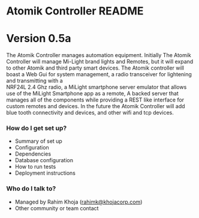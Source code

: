 # Atomik Controller README #

# Version 0.5a

The Atomik Controller manages automation equipment. Initially The Atomik Controller
will manage Mi-Light brand lights and Remotes, but it will expand to other Atomik 
and third party smart devices. The Atomik controller will boast a Web Gui for 
system management, a radio transceiver for lightening and transmitting with a  
NRF24L 2.4 Ghz radio, a MiLight smartphone server emulator that allows use of the
MiLight Smartphone app as a remote, A backed server that manages all of the 
components while providing a REST like interface for custom remotes and devices.
In the future the Atomik Controller will add blue tooth connectivity and devices,
and other wifi and tcp devices. 



### How do I get set up? ###

* Summary of set up
* Configuration
* Dependencies
* Database configuration
* How to run tests
* Deployment instructions


### Who do I talk to? ###

* Managed by Rahim Khoja (rahimk@khojacorp.com)
* Other community or team contact